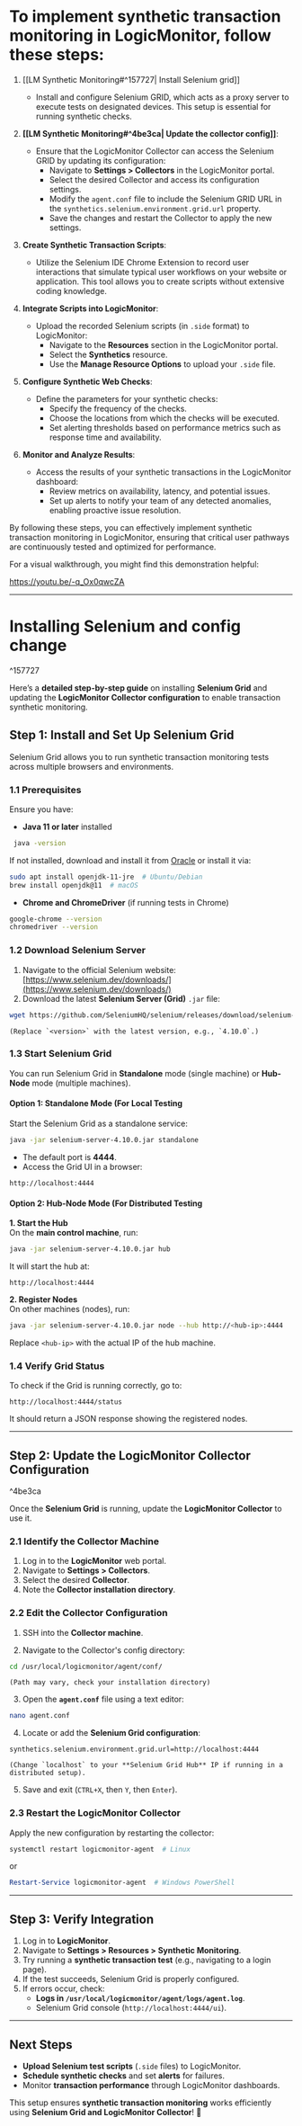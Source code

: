 # To implement synthetic transaction monitoring in LogicMonitor, follow these steps:

1. [[LM Synthetic Monitoring#^157727| Install Selenium grid]]
    - Install and configure Selenium GRID, which acts as a proxy server to execute tests on designated devices. This setup is essential for running synthetic checks.
    
2. **[[LM Synthetic Monitoring#^4be3ca| Update the collector config]]**:
    - Ensure that the LogicMonitor Collector can access the Selenium GRID by updating its configuration:
        - Navigate to **Settings > Collectors** in the LogicMonitor portal.
        - Select the desired Collector and access its configuration settings.
        - Modify the `agent.conf` file to include the Selenium GRID URL in the `synthetics.selenium.environment.grid.url` property.
        - Save the changes and restart the Collector to apply the new settings. 

3. **Create Synthetic Transaction Scripts**:
    - Utilize the Selenium IDE Chrome Extension to record user interactions that simulate typical user workflows on your website or application. This tool allows you to create scripts without extensive coding knowledge. 

4. **Integrate Scripts into LogicMonitor**:
    - Upload the recorded Selenium scripts (in `.side` format) to LogicMonitor:
        - Navigate to the **Resources** section in the LogicMonitor portal.
        - Select the **Synthetics** resource.
        - Use the **Manage Resource Options** to upload your `.side` file. 

5. **Configure Synthetic Web Checks**:
    - Define the parameters for your synthetic checks:
        - Specify the frequency of the checks.
        - Choose the locations from which the checks will be executed.
        - Set alerting thresholds based on performance metrics such as response time and availability. 

6. **Monitor and Analyze Results**:
    - Access the results of your synthetic transactions in the LogicMonitor dashboard:
        - Review metrics on availability, latency, and potential issues.
        - Set up alerts to notify your team of any detected anomalies, enabling proactive issue resolution. 

By following these steps, you can effectively implement synthetic transaction monitoring in LogicMonitor, ensuring that critical user pathways are continuously tested and optimized for performance.

For a visual walkthrough, you might find this demonstration helpful:

https://youtu.be/-q_Ox0qwcZA 

----
# Installing Selenium and config change

^157727

Here’s a **detailed step-by-step guide** on installing **Selenium Grid** and updating the **LogicMonitor Collector configuration** to enable transaction synthetic monitoring.

## **Step 1: Install and Set Up Selenium Grid**

Selenium Grid allows you to run synthetic transaction monitoring tests across multiple browsers and environments.

### 1.1 Prerequisites

Ensure you have:
- **Java 11 or later** installed
```bash
 java -version
```    

If not installed, download and install it from [Oracle](https://www.oracle.com/java/technologies/javase-jdk11-downloads.html) or install it via:
```bash
sudo apt install openjdk-11-jre  # Ubuntu/Debian  
brew install openjdk@11  # macOS  
```

- **Chrome and ChromeDriver** (if running tests in Chrome)
```bash
google-chrome --version
chromedriver --version
```

### 1.2 Download Selenium Server

1. Navigate to the official Selenium website:  
    [https://www.selenium.dev/downloads/](https://www.selenium.dev/downloads/)
2. Download the latest **Selenium Server (Grid)** `.jar` file:
```bash
wget https://github.com/SeleniumHQ/selenium/releases/download/selenium-<version>/selenium-server-<version>.jar
```
    (Replace `<version>` with the latest version, e.g., `4.10.0`.)

### 1.3 Start Selenium Grid

You can run Selenium Grid in **Standalone** mode (single machine) or **Hub-Node** mode (multiple machines).
#### Option 1: Standalone Mode (For Local Testing

Start the Selenium Grid as a standalone service:
```bash
java -jar selenium-server-4.10.0.jar standalone
```
- The default port is **4444**.
- Access the Grid UI in a browser:
```
http://localhost:4444
```
#### Option 2: Hub-Node Mode (For Distributed Testing

**1. Start the Hub**  
On the **main control machine**, run:
```bash
java -jar selenium-server-4.10.0.jar hub
```

It will start the hub at:
```
http://localhost:4444
```

**2. Register Nodes**  
On other machines (nodes), run:
```bash
java -jar selenium-server-4.10.0.jar node --hub http://<hub-ip>:4444
```
Replace `<hub-ip>` with the actual IP of the hub machine.

### **1.4 Verify Grid Status**

To check if the Grid is running correctly, go to:
```
http://localhost:4444/status
```
It should return a JSON response showing the registered nodes.


---
## **Step 2: Update the LogicMonitor Collector Configuration**

^4be3ca

Once the **Selenium Grid** is running, update the **LogicMonitor Collector** to use it.

### **2.1 Identify the Collector Machine**

1. Log in to the **LogicMonitor** web portal.
2. Navigate to **Settings > Collectors**.
3. Select the desired **Collector**.
4. Note the **Collector installation directory**.

### **2.2 Edit the Collector Configuration**

1. SSH into the **Collector machine**.
    
2. Navigate to the Collector's config directory:
```bash
cd /usr/local/logicmonitor/agent/conf/
```
    (Path may vary, check your installation directory)
    
3. Open the **`agent.conf`** file using a text editor:
```bash
nano agent.conf
```

4. Locate or add the **Selenium Grid configuration**:
```properties
synthetics.selenium.environment.grid.url=http://localhost:4444
```
	(Change `localhost` to your **Selenium Grid Hub** IP if running in a distributed setup).
	
5. Save and exit (`CTRL+X`, then `Y`, then `Enter`).

### **2.3 Restart the LogicMonitor Collector**

Apply the new configuration by restarting the collector:
```bash
systemctl restart logicmonitor-agent  # Linux
```

or

```powershell
Restart-Service logicmonitor-agent  # Windows PowerShell
```

---

## **Step 3: Verify Integration**

1. Log in to **LogicMonitor**.
2. Navigate to **Settings > Resources > Synthetic Monitoring**.
3. Try running a **synthetic transaction test** (e.g., navigating to a login page).
4. If the test succeeds, Selenium Grid is properly configured.
5. If errors occur, check:
    - **Logs in `/usr/local/logicmonitor/agent/logs/agent.log`**.
    - Selenium Grid console (`http://localhost:4444/ui`).

---

## **Next Steps**

- **Upload Selenium test scripts** (`.side` files) to LogicMonitor.
- **Schedule synthetic checks** and set **alerts** for failures.
- Monitor **transaction performance** through LogicMonitor dashboards.

This setup ensures **synthetic transaction monitoring** works efficiently using **Selenium Grid and LogicMonitor Collector**! 🚀


